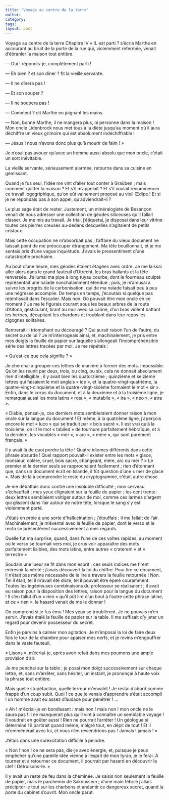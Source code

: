 ```yaml
---
title: "Voyage au centre de la terre"
author:
category: 
tags: 
layout: post
---
```

Voyage au centre de la terre
Chapitre IV
« IL est parti ? s’écria Marthe en accourant au bruit de la porte de la rue qui, violemment refermée, venait d’ébranler la maison tout entière. 

— Oui ! répondis-je, complètement parti ! 

— Eh bien ? et son dîner ? fit la vieille servante. 

— Il ne dînera pas ! 

— Et son souper ? 

— Il ne soupera pas ! 

— Comment ? dit Marthe en joignant les mains. 

— Non, bonne Marthe, il ne mangera plus, ni personne dans la maison ! Mon oncle Lidenbrock nous met tous à la diète jusqu’au moment où il aura déchiffré un vieux grimoire qui est absolument indéchiffrable ! 

— Jésus ! nous n’avons donc plus qu’à mourir de faim ! » 

Je n’osai pas avouer qu’avec un homme aussi absolu que mon oncle, c’était un sort inévitable. 

La vieille servante, sérieusement alarmée, retourna dans sa cuisine en gémissant. 

Quand je fus seul, l’idée me vint d’aller tout conter à Graüben ; mais comment quitter la maison ? Et s’il m’appelait ? Et s’il voulait recommencer ce travail logogriphique, qu’on eût vainement proposé au vieil Œdipe ! Et si je ne répondais pas à son appel, qu’adviendrait-il ? 

Le plus sage était de rester. Justement, un minéralogiste de Besançon venait de nous adresser une collection de géodes siliceuses qu’il fallait classer. Je me mis au travail. Je triai, j’étiquetai, je disposai dans leur vitrine toutes ces pierres creuses au-dedans desquelles s’agitaient de petits cristaux. 

Mais cette occupation ne m’absorbait pas ; l’affaire du vieux document ne laissait point de me préoccuper étrangement. Ma tête bouillonnait, et je me sentais pris d’une vague inquiétude. J’avais le pressentiment d’une catastrophe prochaine. 

Au bout d’une heure, mes géodes étaient étagées avec ordre. Je me laissai aller alors dans le grand fauteuil d’Utrecht, les bras ballants et la tête renversée. J’allumai ma pipe à long tuyau courbe, dont le fourneau sculpté représentait une naïade nonchalamment étendue ; puis, je m’amusai à suivre les progrès de la carbonisation, qui de ma naïade faisait peu à peu une négresse accomplie. De temps en temps, j’écoutais si quelque pas retentissait dans l’escalier. Mais non. Où pouvait être mon oncle en ce moment ? Je me le figurais courant sous les beaux arbres de la route d’Altona, gesticulant, tirant au mur avec sa canne, d’un bras violent battant les herbes, décapitant les chardons et troublant dans leur repos les cigognes solitaires. 

Rentrerait-il triomphant ou découragé ? Qui aurait raison l’un de l’autre, du secret ou de lui ? Je m’interrogeais ainsi, et, machinalement, je pris entre mes doigts la feuille de papier sur laquelle s’allongeait l’incompréhensible série des lettres tracées par moi. Je me répétais : 

« Qu’est-ce que cela signifie ? » 

Je cherchai à grouper ces lettres de manière à former des mots. Impossible. Qu’on les réunit par deux, trois, ou cinq, ou six, cela ne donnait absolument rien d’intelligible ; il y avait bien les quatorzième ; quinzième et seizième lettres qui faisaient le mot anglais « ice », et la quatre-vingt-quatrième, la quatre-vingt-cinquième et la quatre-vingt-sixième formaient le mot « sir ». Enfin, dans le corps du document, et à la deuxième et à la troisième ligne, je remarquai aussi les mots latins « rota », « mutabile », « ira », « neo », « atra ». 

« Diable, pensai-je, ces derniers mots sembleraient donner raison à mon oncle sur la langue du document ! Et même, à la quatrième ligne, j’aperçois encore le mot « luco » qui se traduit par « bois sacré ». Il est vrai qu’à la troisième, on lit le mot « tabiled » de tournure parfaitement hébraïque, et à la dernière, les vocables « mer », « arc », « mère », qui sont purement français. » 

Il y avait là de quoi perdre la tête ! Quatre idiomes différents dans cette phrase absurde ! Quel rapport pouvait-il exister entre les mots « glace, monsieur, colère, cruel, bois sacré, changeant, mère, arc ou mer ? » Le premier et le dernier seuls se rapprochaient facilement ; rien d’étonnant que, dans un document écrit en Islande, il fût question d’une « mer de glace ». Mais de là à comprendre le reste du cryptogramme, c’était autre chose. 

Je me débattais donc contre une insoluble difficulté ; mon cerveau s’échauffait ; mes yeux clignaient sur la feuille de papier ; les cent trente-deux lettres semblaient voltiger autour de moi, comme ces larmes d’argent qui glissent dans l’air autour de notre tête, lorsque le sang s’y est violemment porté. 

J’étais en proie à une sorte d’hallucination ; j’étouffais ; il me fallait de l’air. Machinalement, je m’éventai avec la feuille de papier, dont le verso et le recto se présentèrent successivement à mes regards. 

Quelle fut ma surprise, quand, dans l’une de ces voltes rapides, au moment où le verso se tournait vers moi, je crus voir apparaître des mots parfaitement lisibles, des mots latins, entre autres « craterem » et « terrestre » 

Soudain une lueur se fit dans mon esprit ; ces seuls indices me firent entrevoir la vérité ; j’avais découvert la loi du chiffre. Pour lire ce document, il n’était pas même nécessaire de le lire à travers la feuille retournée ! Non. Tel il était, tel il m’avait été dicté, tel il pouvait être épelé couramment. Toutes les ingénieuses combinaisons du professeur se réalisaient ; il avait eu raison pour la disposition des lettres, raison pour la langue du document ! Il s’en fallut d’un « rien » qu’il pût lire d’un bout à l’autre cette phrase latine, et ce « rien », le hasard venait de me le donner ! 

On comprend si je fus ému ! Mes yeux se troublèrent. Je ne pouvais m’en servir. J’avais étalé la feuille de papier sur la table. Il me suffisait d’y jeter un regard pour devenir possesseur du secret. 

Enfin je parvins à calmer mon agitation. Je m’imposai la loi de faire deux fois le tour de la chambre pour apaiser mes nerfs, et je revins m’engouffrer dans le vaste fauteuil. 

« Lisons », m’écriai-je, après avoir refait dans mes poumons une ample provision d’air. 

Je me penchai sur la table ; je posai mon doigt successivement sur chaque lettre, et, sans m’arrêter, sans hésiter, un instant, je prononçai à haute voix la phrase tout entière. 

Mais quelle stupéfaction, quelle terreur m’envahit ! Je restai d’abord comme frappé d’un coup subit. Quoi ! ce que je venais d’apprendre s’était accompli ! un homme avait eu assez d’audace pour pénétrer ! … 

« Ah ! m’écriai-je en bondissant : mais non ! mais non ! mon oncle ne le saura pas ! Il ne manquerait plus qu’il vint à connaître un semblable voyage ! Il voudrait en goûter aussi ! Rien ne pourrait l’arrêter ! Un géologue si déterminé ! il partirait quand même, malgré tout, en dépit de tout ! Et il m’emmènerait avec lui, et nous n’en reviendrions pas ! Jamais ! jamais ! » 

J’étais dans une surexcitation difficile à peindre. 

« Non ! non ! ce ne sera pas, dis-je avec énergie, et, puisque je peux empêcher qu’une pareille idée vienne à l’esprit de mon tyran, je le ferai. A tourner et à retourner ce document, il pourrait par hasard en découvrir la clef ! Détruisons-le. » 

Il y avait un reste de feu dans la cheminée. Je saisis non seulement la feuille de papier, mais le parchemin de Saknussem ; d’une main fébrile j’allais précipiter le tout sur les charbons et anéantir ce dangereux secret, quand la porte du cabinet s’ouvrit. Mon oncle parut. 

